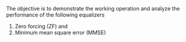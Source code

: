 The objective is to demonstrate the working operation and analyze the performance of the following equalizers
  1) Zero forcing (ZF) and
  2) Minimum mean square error (MMSE) 
